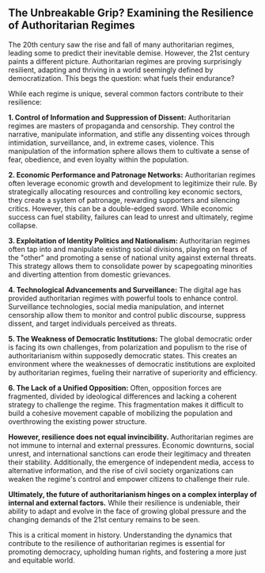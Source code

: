 ## The Unbreakable Grip? Examining the Resilience of Authoritarian Regimes

The 20th century saw the rise and fall of many authoritarian regimes, leading some to predict their inevitable demise. However, the 21st century paints a different picture. Authoritarian regimes are proving surprisingly resilient, adapting and thriving in a world seemingly defined by democratization. This begs the question: what fuels their endurance?

While each regime is unique, several common factors contribute to their resilience:

**1. Control of Information and Suppression of Dissent:** Authoritarian regimes are masters of propaganda and censorship. They control the narrative, manipulate information, and stifle any dissenting voices through intimidation, surveillance, and, in extreme cases, violence. This manipulation of the information sphere allows them to cultivate a sense of fear, obedience, and even loyalty within the population.

**2. Economic Performance and Patronage Networks:**  Authoritarian regimes often leverage economic growth and development to legitimize their rule. By strategically allocating resources and controlling key economic sectors, they create a system of patronage, rewarding supporters and silencing critics. However, this can be a double-edged sword. While economic success can fuel stability, failures can lead to unrest and ultimately, regime collapse.

**3. Exploitation of Identity Politics and Nationalism:**  Authoritarian regimes often tap into and manipulate existing social divisions, playing on fears of the "other" and promoting a sense of national unity against external threats. This strategy allows them to consolidate power by scapegoating minorities and diverting attention from domestic grievances.

**4. Technological Advancements and Surveillance:** The digital age has provided authoritarian regimes with powerful tools to enhance control. Surveillance technologies, social media manipulation, and internet censorship allow them to monitor and control public discourse, suppress dissent, and target individuals perceived as threats.

**5. The Weakness of Democratic Institutions:**  The global democratic order is facing its own challenges, from polarization and populism to the rise of authoritarianism within supposedly democratic states. This creates an environment where the weaknesses of democratic institutions are exploited by authoritarian regimes, fueling their narrative of superiority and efficiency.

**6. The Lack of a Unified Opposition:**  Often, opposition forces are fragmented, divided by ideological differences and lacking a coherent strategy to challenge the regime. This fragmentation makes it difficult to build a cohesive movement capable of mobilizing the population and overthrowing the existing power structure.

**However, resilience does not equal invincibility.**  Authoritarian regimes are not immune to internal and external pressures. Economic downturns, social unrest, and international sanctions can erode their legitimacy and threaten their stability. Additionally, the emergence of independent media, access to alternative information, and the rise of civil society organizations can weaken the regime's control and empower citizens to challenge their rule.

**Ultimately, the future of authoritarianism hinges on a complex interplay of internal and external factors.** While their resilience is undeniable, their ability to adapt and evolve in the face of growing global pressure and the changing demands of the 21st century remains to be seen. 

This is a critical moment in history. Understanding the dynamics that contribute to the resilience of authoritarian regimes is essential for promoting democracy, upholding human rights, and fostering a more just and equitable world. 
